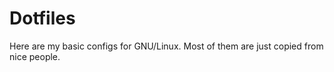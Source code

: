 # Dotfiles

Here are my basic configs for GNU/Linux. Most of them are just copied from nice people. 
